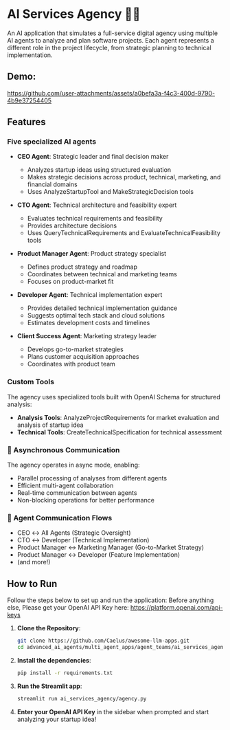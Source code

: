 # AI Services Agency 👨‍💼

An AI application that simulates a full-service digital agency using multiple AI agents to analyze and plan software projects. Each agent represents a different role in the project lifecycle, from strategic planning to technical implementation.

## Demo: 

https://github.com/user-attachments/assets/a0befa3a-f4c3-400d-9790-4b9e37254405

## Features

### Five specialized AI agents 

- **CEO Agent**: Strategic leader and final decision maker
  - Analyzes startup ideas using structured evaluation
  - Makes strategic decisions across product, technical, marketing, and financial domains
  - Uses AnalyzeStartupTool and MakeStrategicDecision tools

- **CTO Agent**: Technical architecture and feasibility expert
  - Evaluates technical requirements and feasibility
  - Provides architecture decisions
  - Uses QueryTechnicalRequirements and EvaluateTechnicalFeasibility tools

- **Product Manager Agent**: Product strategy specialist
  - Defines product strategy and roadmap
  - Coordinates between technical and marketing teams
  - Focuses on product-market fit

- **Developer Agent**: Technical implementation expert
  - Provides detailed technical implementation guidance
  - Suggests optimal tech stack and cloud solutions
  - Estimates development costs and timelines

- **Client Success Agent**: Marketing strategy leader
  - Develops go-to-market strategies
  - Plans customer acquisition approaches
  - Coordinates with product team

### Custom Tools

The agency uses specialized tools built with OpenAI Schema for structured analysis:
- **Analysis Tools**: AnalyzeProjectRequirements for market evaluation and analysis of startup idea
- **Technical Tools**: CreateTechnicalSpecification for technical assessment

### 🔄 Asynchronous Communication

The agency operates in async mode, enabling:
- Parallel processing of analyses from different agents
- Efficient multi-agent collaboration
- Real-time communication between agents
- Non-blocking operations for better performance

### 🔗 Agent Communication Flows
- CEO ↔️ All Agents (Strategic Oversight)
- CTO ↔️ Developer (Technical Implementation)
- Product Manager ↔️ Marketing Manager (Go-to-Market Strategy)
- Product Manager ↔️ Developer (Feature Implementation)
- (and more!)

## How to Run

Follow the steps below to set up and run the application:
Before anything else, Please get your OpenAI API Key here: https://platform.openai.com/api-keys

1. **Clone the Repository**:
   ```bash
   git clone https://github.com/Caelus/awesome-llm-apps.git
   cd advanced_ai_agents/multi_agent_apps/agent_teams/ai_services_agency
   ```

2. **Install the dependencies**:
    ```bash
    pip install -r requirements.txt
    ```

3. **Run the Streamlit app**:
    ```bash
    streamlit run ai_services_agency/agency.py
    ```

4. **Enter your OpenAI API Key** in the sidebar when prompted and start analyzing your startup idea!
